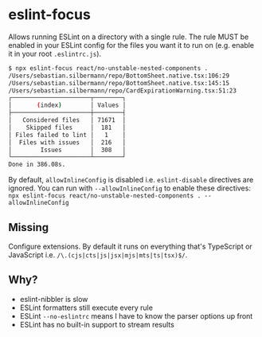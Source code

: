 # eslint-focus

Allows running ESLint on a directory with a single rule.
The rule MUST be enabled in your ESLint config for the files you want it to run on (e.g. enable it in your root `.eslintrc.js`).

```bash
$ npx eslint-focus react/no-unstable-nested-components .
/Users/sebastian.silbermann/repo/BottomSheet.native.tsx:106:29
/Users/sebastian.silbermann/repo/BottomSheet.native.tsx:145:15
/Users/sebastian.silbermann/repo/CardExpirationWarning.tsx:51:23
┌──────────────────────┬────────┐
│       (index)        │ Values │
├──────────────────────┼────────┤
│   Considered files   │ 71671  │
│    Skipped files     │  181   │
│ Files failed to lint │   1    │
│  Files with issues   │  216   │
│        Issues        │  308   │
└──────────────────────┴────────┘
Done in 386.08s.
```

By default, `allowInlineConfig` is disabled i.e. `eslint-disable` directives are ignored.
You can run with `--allowInlineConfig` to enable these directives: `npx eslint-focus react/no-unstable-nested-components . --allowInlineConfig`

## Missing

Configure extensions. By default it runs on everything that's TypeScript or JavaScript i.e. `/\.(cjs|cts|js|jsx|mjs|mts|ts|tsx)$/`.

## Why?

- eslint-nibbler is slow
- ESLint formatters still execute every rule
- ESLint `--no-eslintrc` means I have to know the parser options up front
- ESLint has no built-in support to stream results
